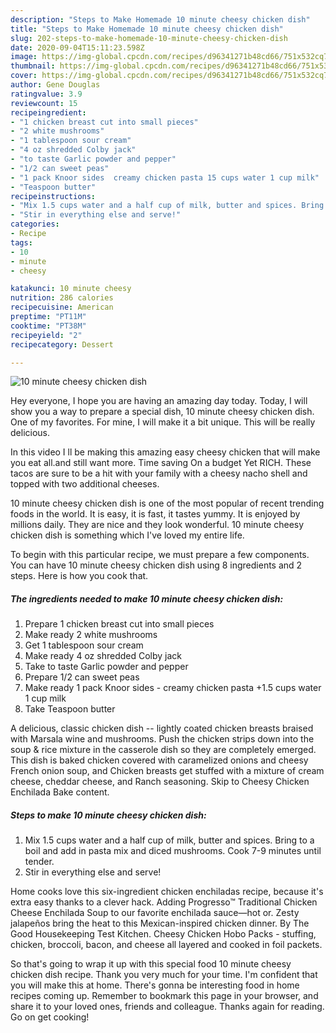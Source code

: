```yaml
---
description: "Steps to Make Homemade 10 minute cheesy chicken dish"
title: "Steps to Make Homemade 10 minute cheesy chicken dish"
slug: 202-steps-to-make-homemade-10-minute-cheesy-chicken-dish
date: 2020-09-04T15:11:23.598Z
image: https://img-global.cpcdn.com/recipes/d96341271b48cd66/751x532cq70/10-minute-cheesy-chicken-dish-recipe-main-photo.jpg
thumbnail: https://img-global.cpcdn.com/recipes/d96341271b48cd66/751x532cq70/10-minute-cheesy-chicken-dish-recipe-main-photo.jpg
cover: https://img-global.cpcdn.com/recipes/d96341271b48cd66/751x532cq70/10-minute-cheesy-chicken-dish-recipe-main-photo.jpg
author: Gene Douglas
ratingvalue: 3.9
reviewcount: 15
recipeingredient:
- "1 chicken breast cut into small pieces"
- "2 white mushrooms"
- "1 tablespoon sour cream"
- "4 oz shredded Colby jack"
- "to taste Garlic powder and pepper"
- "1/2 can sweet peas"
- "1 pack Knoor sides  creamy chicken pasta 15 cups water 1 cup milk"
- "Teaspoon butter"
recipeinstructions:
- "Mix 1.5 cups water and a half cup of milk, butter and spices. Bring to a boil and add in pasta mix and diced mushrooms. Cook 7-9 minutes until tender."
- "Stir in everything else and serve!"
categories:
- Recipe
tags:
- 10
- minute
- cheesy

katakunci: 10 minute cheesy 
nutrition: 286 calories
recipecuisine: American
preptime: "PT11M"
cooktime: "PT38M"
recipeyield: "2"
recipecategory: Dessert

---
```



![10 minute cheesy chicken dish](https://img-global.cpcdn.com/recipes/d96341271b48cd66/751x532cq70/10-minute-cheesy-chicken-dish-recipe-main-photo.jpg)

Hey everyone, I hope you are having an amazing day today. Today, I will show you a way to prepare a special dish, 10 minute cheesy chicken dish. One of my favorites. For mine, I will make it a bit unique. This will be really delicious.

In this video I ll be making this amazing easy cheesy chicken that will make you eat all.and still want more. Time saving On a budget Yet RICH. These tacos are sure to be a hit with your family with a cheesy nacho shell and topped with two additional cheeses.

10 minute cheesy chicken dish is one of the most popular of recent trending foods in the world. It is easy, it is fast, it tastes yummy. It is enjoyed by millions daily. They are nice and they look wonderful. 10 minute cheesy chicken dish is something which I've loved my entire life.


To begin with this particular recipe, we must prepare a few components. You can have 10 minute cheesy chicken dish using 8 ingredients and 2 steps. Here is how you cook that.

<!--inarticleads1-->

##### The ingredients needed to make 10 minute cheesy chicken dish:

1. Prepare 1 chicken breast cut into small pieces
1. Make ready 2 white mushrooms
1. Get 1 tablespoon sour cream
1. Make ready 4 oz shredded Colby jack
1. Take to taste Garlic powder and pepper
1. Prepare 1/2 can sweet peas
1. Make ready 1 pack Knoor sides - creamy chicken pasta +1.5 cups water 1 cup milk
1. Take Teaspoon butter


A delicious, classic chicken dish -- lightly coated chicken breasts braised with Marsala wine and mushrooms. Push the chicken strips down into the soup &amp; rice mixture in the casserole dish so they are completely emerged. This dish is baked chicken covered with caramelized onions and cheesy French onion soup, and Chicken breasts get stuffed with a mixture of cream cheese, cheddar cheese, and Ranch seasoning. Skip to Cheesy Chicken Enchilada Bake content. 

<!--inarticleads2-->

##### Steps to make 10 minute cheesy chicken dish:

1. Mix 1.5 cups water and a half cup of milk, butter and spices. Bring to a boil and add in pasta mix and diced mushrooms. Cook 7-9 minutes until tender.
1. Stir in everything else and serve!


Home cooks love this six-ingredient chicken enchiladas recipe, because it&#39;s extra easy thanks to a clever hack. Adding Progresso™ Traditional Chicken Cheese Enchilada Soup to our favorite enchilada sauce—hot or. Zesty jalapeños bring the heat to this Mexican-inspired chicken dinner. By The Good Housekeeping Test Kitchen. Cheesy Chicken Hobo Packs - stuffing, chicken, broccoli, bacon, and cheese all layered and cooked in foil packets. 

So that's going to wrap it up with this special food 10 minute cheesy chicken dish recipe. Thank you very much for your time. I'm confident that you will make this at home. There's gonna be interesting food in home recipes coming up. Remember to bookmark this page in your browser, and share it to your loved ones, friends and colleague. Thanks again for reading. Go on get cooking!
